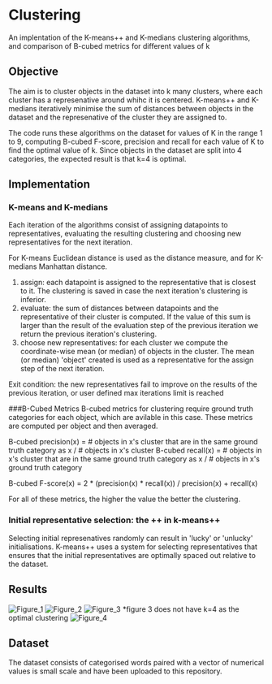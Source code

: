 # Clustering
An implentation of the K-means++ and K-medians clustering algorithms, and comparison of B-cubed metrics for different values of k

## Objective
The aim is to cluster objects in the dataset into k many clusters, where each cluster has a represenative around whihc it is centered. K-means++ and K-medians iteratively minimise the sum of distances between objects in the dataset and the represenative of the cluster they are assigned to.

The code runs these algorithms on the dataset for values of K in the range 1 to 9, computing B-cubed F-score, precision and recall for each value of K to find the optimal value of k. Since objects in the dataset are split into 4 categories, the expected result is that k=4 is optimal. 

## Implementation
### K-means and K-medians
Each iteration of the algorithms consist of assigning datapoints to representatives, evaluating the resulting clustering and choosing new representatives for the next iteration.

For K-means Euclidean distance is used as the distance measure, and for K-medians Manhattan distance.

1) assign: each datapoint is assigned to the representative that is closest to it. The clustering is saved in case the next iteration's clustering is inferior. 
2) evaluate: the sum of distances between datapoints and the representative of their cluster is computed. If the value of this sum is larger than the result of the evaluation step of the previous iteration we return the previous iteration's clustering. 
3) choose new representatives: for each cluster we compute the coordinate-wise mean (or median) of objects in the cluster. The mean (or median) 'object' created is used as a representative for the assign step of the next iteration. 

Exit condition: the new representatives fail to improve on the results of the previous iteration, or user defined max iterations limit is reached

###B-Cubed Metrics
B-cubed metrics for clustering require ground truth categories for each object, which are avilable in this case. These metrics are computed per object and then averaged. 

B-cubed precision(x) = # objects in x's cluster that are in the same ground truth category as x / # objects in x's cluster
B-cubed recall(x) = # objects in x's cluster that are in the same ground truth category as x / # objects in x's ground truth category

B-cubed F-score(x) = 2 * (precision(x) * recall(x)) / precision(x) + recall(x)

For all of these metrics, the higher the value the better the clustering. 

### Initial representative selection: the ++ in k-means++
Selecting initial represenatives randomly can result in 'lucky' or 'unlucky' initialisations. K-means++ uses a system for selecting representatives that ensures that the initial representatives are optimally spaced out relative to the dataset. 

## Results
![Figure_1](https://user-images.githubusercontent.com/34168073/185670576-447d2d72-5d43-4ad2-8344-e6107497c918.png)
![Figure_2](https://user-images.githubusercontent.com/34168073/185670521-c06014f9-803c-4cf3-a17d-56162624fcb2.png)
![Figure_3](https://user-images.githubusercontent.com/34168073/185670547-e9c75350-be49-4691-91b1-0c488bcaf663.png)
*figure 3 does not have k=4 as the optimal clustering
![Figure_4](https://user-images.githubusercontent.com/34168073/185670564-47e9249d-b12f-4dfb-9b8b-9d25a07d5c4a.png)

## Dataset
The dataset consists of categorised words paired with a vector of numerical values is small scale and have been uploaded to this repository.
